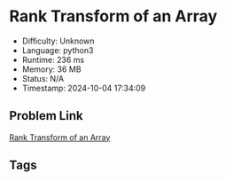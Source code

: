 # Rank Transform of an Array

- Difficulty: Unknown
- Language: python3
- Runtime: 236 ms
- Memory: 36 MB
- Status: N/A
- Timestamp: 2024-10-04 17:34:09

## Problem Link
[Rank Transform of an Array](https://leetcode.com/problems/)

## Tags

